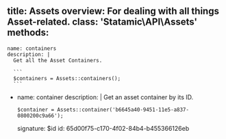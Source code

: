 title: Assets
overview: For dealing with all things Asset-related.
class: 'Statamic\API\Assets'
methods:
  -
    name: containers
    description: |
      Get all the Asset Containers.

      ```
      $containers = Assets::containers();
      ```
  -
    name: container
    description: |
      Get an asset container by its ID.

      ```
      $container = Assets::container('b6645a40-9451-11e5-a837-0800200c9a66');
      ```
    signature: $id
id: 65d00f75-c170-4f02-84b4-b455366126eb
